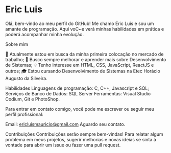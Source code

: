 <h1>Eric Luis</h1>

<section>Olá, bem-vindo ao meu perfil do GitHub! Me chamo Eric Luis e sou um amante de programação. Aqui voC~e verá minhas habilidades em prática e poderá acompanhar minha evolução. </section>

Sobre mim</section>

🔭 Atualmente estou em busca da minha primeira colocação no mercado de trabalho;
🌱 Busco sempre melhorar e aprender mais sobre Desenvolvimento de Sistemas;
💡 Tenho interesse em HTML, CSS, JavaScript, ReactJS e outros;
🎓 Estou cursando Desenvolvimento de Sistemas na Etec Horácio Augusto da Silveira.

Habilidades
Linguagens de programação: C, C++, Javascript e SQL;
Serviços de Banco de Dados: SQL Server
Ferramentas: Visual Studio Codium, Git e PhotoShop.
          
Para entrar em contato comigo, você pode me escrever ou seguir meu perfil profissional:

Email: ericluismauricio@gmail.com
Aguardo seu contato.

Contribuições
Contribuições serão sempre bem-vindas! Para relatar algum problema em meus projetos, sugerir melhorias e novas ideias se sinta à vontade para abrir um issue ou fazer uma pull request.
